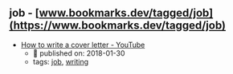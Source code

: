 job - [www.bookmarks.dev/tagged/job](https://www.bookmarks.dev/tagged/job)
---
* [How to write a cover letter - YouTube](https://www.youtube.com/watch?v=3AaEvnVjrRc&feature=youtu.be)
    * :calendar: published on: 2018-01-30
    * tags: [job](../tagged/job.md), [writing](../tagged/writing.md)
